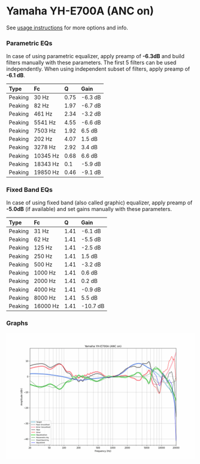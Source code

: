 # Yamaha YH-E700A (ANC on)
See [usage instructions](https://github.com/jaakkopasanen/AutoEq#usage) for more options and info.

### Parametric EQs
In case of using parametric equalizer, apply preamp of **-6.3dB** and build filters manually
with these parameters. The first 5 filters can be used independently.
When using independent subset of filters, apply preamp of **-6.1 dB**.

| Type    | Fc       |    Q | Gain    |
|:--------|:---------|:-----|:--------|
| Peaking | 30 Hz    | 0.75 | -6.3 dB |
| Peaking | 82 Hz    | 1.97 | -6.7 dB |
| Peaking | 461 Hz   | 2.34 | -3.2 dB |
| Peaking | 5541 Hz  | 4.55 | -6.6 dB |
| Peaking | 7503 Hz  | 1.92 | 6.5 dB  |
| Peaking | 202 Hz   | 4.07 | 1.5 dB  |
| Peaking | 3278 Hz  | 2.92 | 3.4 dB  |
| Peaking | 10345 Hz | 0.68 | 6.6 dB  |
| Peaking | 18343 Hz | 0.1  | -5.9 dB |
| Peaking | 19850 Hz | 0.46 | -9.1 dB |

### Fixed Band EQs
In case of using fixed band (also called graphic) equalizer, apply preamp of **-5.0dB**
(if available) and set gains manually with these parameters.

| Type    | Fc       |    Q | Gain     |
|:--------|:---------|:-----|:---------|
| Peaking | 31 Hz    | 1.41 | -6.1 dB  |
| Peaking | 62 Hz    | 1.41 | -5.5 dB  |
| Peaking | 125 Hz   | 1.41 | -2.5 dB  |
| Peaking | 250 Hz   | 1.41 | 1.5 dB   |
| Peaking | 500 Hz   | 1.41 | -3.2 dB  |
| Peaking | 1000 Hz  | 1.41 | 0.6 dB   |
| Peaking | 2000 Hz  | 1.41 | 0.2 dB   |
| Peaking | 4000 Hz  | 1.41 | -0.9 dB  |
| Peaking | 8000 Hz  | 1.41 | 5.5 dB   |
| Peaking | 16000 Hz | 1.41 | -10.7 dB |

### Graphs
![](./Yamaha%20YH-E700A%20(ANC%20on).png)